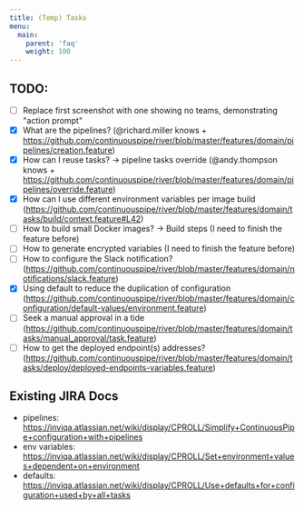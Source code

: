```yaml
---
title: (Temp) Tasks
menu:
  main:
    parent: 'faq'
    weight: 100
---
```

## TODO:
- [ ] Replace first screenshot with one showing no teams, demonstrating "action prompt"
- [x] What are the pipelines? (@richard.miller knows + https://github.com/continuouspipe/river/blob/master/features/domain/pipelines/creation.feature)
- [x] How can I reuse tasks? -> pipeline tasks override (@andy.thompson knows + https://github.com/continuouspipe/river/blob/master/features/domain/pipelines/override.feature)
- [x] How can I use different environment variables per image build (https://github.com/continuouspipe/river/blob/master/features/domain/tasks/build/context.feature#L42)
- [ ] How to build small Docker images? -> Build steps (I need to finish the feature before)
- [ ] How to generate encrypted variables (I need to finish the feature before)
- [ ] How to configure the Slack notification? (https://github.com/continuouspipe/river/blob/master/features/domain/notifications/slack.feature)
- [x] Using default to reduce the duplication of configuration (https://github.com/continuouspipe/river/blob/master/features/domain/configuration/default-values/environment.feature)
- [ ] Seek a manual approval in a tide (https://github.com/continuouspipe/river/blob/master/features/domain/tasks/manual_approval/task.feature)
- [ ] How to get the deployed endpoint(s) addresses? (https://github.com/continuouspipe/river/blob/master/features/domain/tasks/deploy/deployed-endpoints-variables.feature)

## Existing JIRA Docs
- pipelines: https://inviqa.atlassian.net/wiki/display/CPROLL/Simplify+ContinuousPipe+configuration+with+pipelines
- env variables: https://inviqa.atlassian.net/wiki/display/CPROLL/Set+environment+values+dependent+on+environment
- defaults: https://inviqa.atlassian.net/wiki/display/CPROLL/Use+defaults+for+configuration+used+by+all+tasks